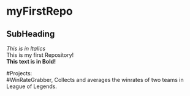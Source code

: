 # myFirstRepo
## SubHeading
*This is in Italics*  
This is my first Repository!  
**This text is in Bold!**
  
  
#Projects:  
#WinRateGrabber, Collects and averages the winrates of two teams in League of Legends.
